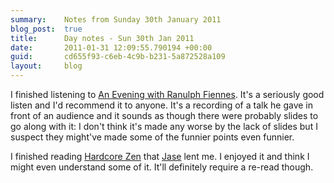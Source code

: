 ```yaml
---
summary:    Notes from Sunday 30th January 2011
blog_post:  true
title:      Day notes - Sun 30th Jan 2011
date:       2011-01-31 12:09:55.790194 +00:00
guid:       cd655f93-c6eb-4c9b-b231-5a872528a109
layout:     blog
---
```

I finished listening to [An Evening with Ranulph Fiennes](http://www.audible.co.uk/aduk/site/product.jsp?p=BK_HODD_000094UK).  It's a seriously good listen and I'd recommend it to anyone.  It's a recording of a talk he gave in front of an audience and it sounds as though there were probably slides to go along with it: I don't think it's made any worse by the lack of slides but I suspect they might've made some of the funnier points even funnier.

I finished reading [Hardcore Zen](http://www.amazon.co.uk/Hardcore-Zen-Monster-Movies-Reality/dp/086171380X) that [Jase](http://jasoncale.com/) lent me.  I enjoyed it and think I might even understand some of it.  It'll definitely require a re-read though.
